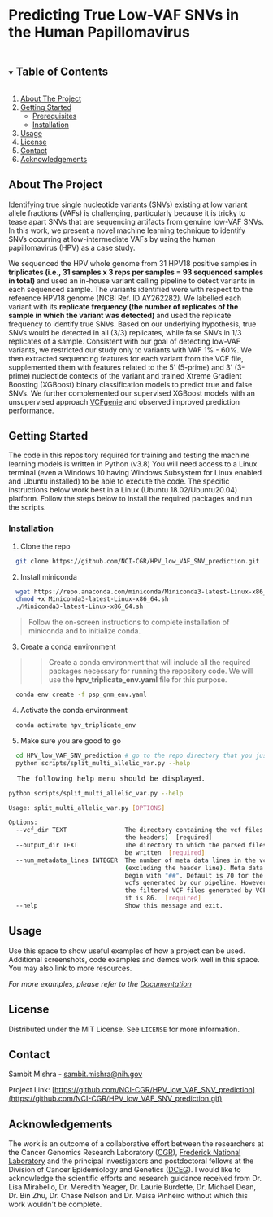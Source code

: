 
# Predicting True Low-VAF SNVs in the Human Papillomavirus 


<!-- TABLE OF CONTENTS -->
<details open="open">
  <summary><h2 style="display: inline-block">Table of Contents</h2></summary>
  <ol>
    <li>
      <a href="#about-the-project">About The Project</a>
    </li>
    <li>
      <a href="#getting-started">Getting Started</a>
      <ul>
        <li><a href="#prerequisites">Prerequisites</a></li>
        <li><a href="#installation">Installation</a></li>
      </ul>
    </li>
    <li><a href="#usage">Usage</a></li>
    <li><a href="#license">License</a></li>
    <li><a href="#contact">Contact</a></li>
    <li><a href="#acknowledgements">Acknowledgements</a></li>
  </ol>
</details>


<!-- ABOUT THE PROJECT -->
## About The Project
Identifying true single nucleotide variants (SNVs) existing at low variant allele fractions (VAFs) is challenging, particularly because it is tricky to tease apart SNVs that are sequencing artifacts from genuine low-VAF SNVs. In this work, we present a novel machine learning technique to identify SNVs occurring at low-intermediate VAFs by using the human papillomavirus (HPV) as a case study.

We sequenced the HPV whole genome from 31 HPV18 positive samples in <b> triplicates (i.e., 31 samples x 3 reps per samples = 93 sequenced samples in total) </b> and used an in-house variant calling pipeline to detect variants in each sequenced sample. The variants identified were with respect to the reference HPV18 genome (NCBI Ref. ID AY262282). We labelled each variant with its <b> replicate frequency (the number of replicates of the sample in which the variant was detected) </b> and used the replicate frequency to identify true SNVs. Based on our underlying hypothesis, true SNVs would be detected in all (3/3) replicates, while false SNVs in 1/3 replicates of a sample. Consistent with our goal of detecting low-VAF variants, we restricted our study only to variants with VAF 1% - 60%. We then extracted sequencing features for each variant from the VCF file, supplemented them with features related to the 5' (5-prime) and 3' (3-prime) nucleotide contexts of the variant and trained Xtreme Gradient Boosting (XGBoost) binary classification models to predict true and false SNVs. We further complemented our supervised XGBoost models with an unsupervised approach [VCFgenie](https://github.com/chasewnelson/VCFgenie.git) and observed improved prediction performance. 


<!-- GETTING STARTED -->
## Getting Started

The code in this repository required for training and testing the machine learning models is written in Python (v3.8) You will need access to a Linux terminal (even a Windows 10 having Windows Subsystem for Linux enabled and Ubuntu installed) to be able to execute the code. The specific instructions below work best in a Linux (Ubuntu 18.02/Ubuntu20.04) platform. Follow the steps below to install the required packages and run the scripts.


### Installation

1. Clone the repo
```sh
  git clone https://github.com/NCI-CGR/HPV_low_VAF_SNV_prediction.git
```
2. Install miniconda
```sh
  wget https://repo.anaconda.com/miniconda/Miniconda3-latest-Linux-x86_64.sh
  chmod +x Miniconda3-latest-Linux-x86_64.sh
  ./Miniconda3-latest-Linux-x86_64.sh
```
>Follow the on-screen instructions to complete installation of miniconda and to initialize conda.

3. Create a conda environment
>> Create a conda environment that will include all the required packages necessary for running the repository code. We will use the <b>hpv_triplicate_env.yaml</b> file for this purpose.
```sh
  conda env create -f psp_gnm_env.yaml
```

4. Activate the conda environment
```sh
  conda activate hpv_triplicate_env
```

5. Make sure you are good to go
```sh
  cd HPV_low_VAF_SNV_prediction # go to the repo directory that you just cloned in Step 1
  python scripts/split_multi_allelic_var.py --help
```
<pre>  The following help menu should be displayed.</pre>
```sh
python scripts/split_multi_allelic_var.py --help

Usage: split_multi_allelic_var.py [OPTIONS]

Options:
  --vcf_dir TEXT                The directory containing the vcf files (with
                                the headers)  [required]
  --output_dir TEXT             The directory to which the parsed files will
                                be written  [required]
  --num_metadata_lines INTEGER  The number of meta data lines in the vcf files
                                (excluding the header line). Meta data lines
                                begin with "##". Default is 70 for the raw
                                vcfs generated by our pipeline. However, for
                                the filtered VCF files generated by VCFgenie
                                it is 86.  [required]
  --help                        Show this message and exit.
```



<!-- USAGE EXAMPLES -->
## Usage

Use this space to show useful examples of how a project can be used. Additional screenshots, code examples and demos work well in this space. You may also link to more resources.

_For more examples, please refer to the [Documentation](https://example.com)_




<!-- LICENSE -->
## License

Distributed under the MIT License. See `LICENSE` for more information.



<!-- CONTACT -->
## Contact

Sambit Mishra - sambit.mishra@nih.gov

Project Link: [https://github.com/NCI-CGR/HPV_low_VAF_SNV_prediction](https://github.com/NCI-CGR/HPV_low_VAF_SNV_prediction.git)



<!-- ACKNOWLEDGEMENTS -->
## Acknowledgements
The work is an outcome of a collaborative effort between the researchers at the Cancer Genomics Research Laboratory ([CGR](https://dceg.cancer.gov/about/organization/cgr)), [Frederick National Laboratory](https://frederick.cancer.gov/) and the principal investigators and postdoctoral fellows at the Division of Cancer Epidemiology and Genetics ([DCEG](https://dceg.cancer.gov/)). I would like to acknowledge the scientific efforts and research guidance received from Dr. Lisa Mirabello, Dr. Meredith Yeager, Dr. Laurie Burdette, Dr. Michael Dean, Dr. Bin Zhu, Dr. Chase Nelson and Dr. Maisa Pinheiro without which this work wouldn't be complete.
